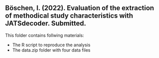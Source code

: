 ## Böschen, I. (2022). Evaluation of the extraction of methodical study characteristics with JATSdecoder. Submitted.
This folder contains follwing materials:
- The R script to reproduce the analysis
- The data.zip folder with four data files

